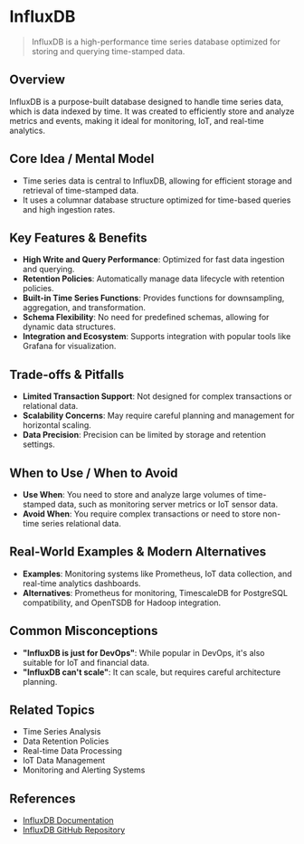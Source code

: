 # InfluxDB

> InfluxDB is a high-performance time series database optimized for storing and querying time-stamped data.

## Overview
InfluxDB is a purpose-built database designed to handle time series data, which is data indexed by time. It was created to efficiently store and analyze metrics and events, making it ideal for monitoring, IoT, and real-time analytics.

## Core Idea / Mental Model
- Time series data is central to InfluxDB, allowing for efficient storage and retrieval of time-stamped data.
- It uses a columnar database structure optimized for time-based queries and high ingestion rates.

## Key Features & Benefits
- **High Write and Query Performance**: Optimized for fast data ingestion and querying.
- **Retention Policies**: Automatically manage data lifecycle with retention policies.
- **Built-in Time Series Functions**: Provides functions for downsampling, aggregation, and transformation.
- **Schema Flexibility**: No need for predefined schemas, allowing for dynamic data structures.
- **Integration and Ecosystem**: Supports integration with popular tools like Grafana for visualization.

## Trade-offs & Pitfalls
- **Limited Transaction Support**: Not designed for complex transactions or relational data.
- **Scalability Concerns**: May require careful planning and management for horizontal scaling.
- **Data Precision**: Precision can be limited by storage and retention settings.

## When to Use / When to Avoid
- **Use When**: You need to store and analyze large volumes of time-stamped data, such as monitoring server metrics or IoT sensor data.
- **Avoid When**: You require complex transactions or need to store non-time series relational data.

## Real-World Examples & Modern Alternatives
- **Examples**: Monitoring systems like Prometheus, IoT data collection, and real-time analytics dashboards.
- **Alternatives**: Prometheus for monitoring, TimescaleDB for PostgreSQL compatibility, and OpenTSDB for Hadoop integration.

## Common Misconceptions
- **"InfluxDB is just for DevOps"**: While popular in DevOps, it's also suitable for IoT and financial data.
- **"InfluxDB can't scale"**: It can scale, but requires careful architecture planning.

## Related Topics
- Time Series Analysis
- Data Retention Policies
- Real-time Data Processing
- IoT Data Management
- Monitoring and Alerting Systems

## References
- [InfluxDB Documentation](https://docs.influxdata.com/influxdb/)
- [InfluxDB GitHub Repository](https://github.com/influxdata/influxdb)